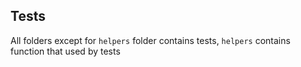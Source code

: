 ## Tests

All folders except for `helpers` folder contains tests, `helpers` contains function that used by tests
